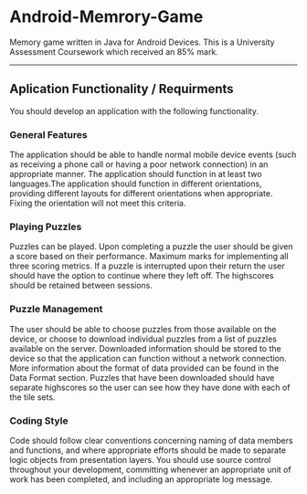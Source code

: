 # Android-Memrory-Game
 Memory game written in Java for Android Devices. This is a University Assessment Coursework which received an 85% mark.
 
 ---
 ## Aplication Functionality / Requirments
 You should develop an application with the following functionality.
 
 ### General Features
 The application should be able to handle normal mobile device events (such as receiving a phone call or having a poor network connection) in an appropriate manner. The
 application should function in at least two languages.The application should function in different orientations, providing different layouts for different orientations when
 appropriate. Fixing the orientation will not meet this criteria.
 
 ### Playing Puzzles
 Puzzles can be played. Upon completing a puzzle the user should be given a score based on their performance. Maximum marks for implementing all three scoring metrics. If a
 puzzle is interrupted upon their return the user should have the option to continue where they left off. The highscores should be retained between sessions.
 
 ### Puzzle Management
 The user should be able to choose puzzles from those available on the device, or choose to download
 individual puzzles from a list of puzzles available on the server. Downloaded information should be stored to the device so that the application can function without a network
 connection. More information about the format of data provided can be found in the Data Format section. Puzzles that have been downloaded should have separate highscores so the
 user can see how they have done with each of the tile sets.
 
 ### Coding Style
 Code should follow clear conventions concerning naming of data members and functions, and where appropriate efforts should be made to separate logic objects from presentation
 layers. You should use source control throughout your development, committing whenever an appropriate unit of work has been completed, and including an appropriate log message.
